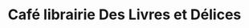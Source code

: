 ---
title: "Café librairie Des Livres et Délices"
url: /cazeres/cafe-librairie-des-livres-et-delices/
shop: Bücher
---